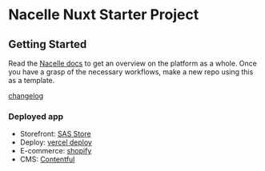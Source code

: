 # Nacelle Nuxt Starter Project

## Getting Started

Read the [Nacelle docs](https://docs.getnacelle.com) to get an overview on the platform as a whole. Once you have a grasp of the necessary workflows, make a new repo using this as a template.

[changelog](./CHANGELOG.md)

### Deployed app 
- Storefront: [SAS Store](https://basais-nacelle-store.vercel.app/)
- Deploy: [vercel deploy](https://vercel.com/ignacio-badiola/basais-nacelle-store)
- E-commerce: [shopify](https://basais.myshopify.com/admin)
- CMS: [Contentful](https://app.contentful.com/spaces/68f0jx3gslcy/home)
